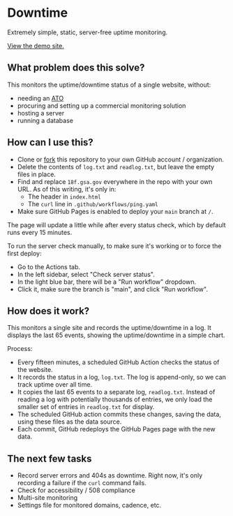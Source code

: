 # Downtime
Extremely simple, static, server-free uptime monitoring.

[View the demo site.](https://18f.github.io/downtime/)

## What problem does this solve?

This monitors the uptime/downtime status of a single website, without:

- needing an [ATO](https://digital.gov/resources/an-introduction-to-ato/)
- procuring and setting up a commercial monitoring solution
- hosting a server
- running a database


## How can I use this?

- Clone or [fork](https://github.com/18F/downtime/fork) this repository to your own GitHub account / organization.
- Delete the contents of `log.txt` and `readlog.txt`, but leave the empty files in place.
- Find and replace `18f.gsa.gov` everywhere in the repo with your own URL. As of this writing, it's only in:
  - The header in `index.html`
  - The `curl` line in `.github/workflows/ping.yaml`
- Make sure GitHub Pages is enabled to deploy your `main` branch at `/`.

The page will update a little while after every status check, which by default runs every 15 minutes.

To run the server check manually, to make sure it's working or to force the first deploy:

- Go to the Actions tab.
- In the left sidebar, select "Check server status".
- In the light blue bar, there will be a "Run workflow" dropdown.
- Click it, make sure the branch is "main", and click "Run workflow".


## How does it work?

This monitors a single site and records the uptime/downtime in a log. It displays the last 65 events, showing the uptime/downtime in a simple chart.

Process:

- Every fifteen minutes, a scheduled GitHub Action checks the status of the website.
- It records the status in a log, `log.txt`. The log is append-only, so we can track uptime over all time.
- It copies the last 65 events to a separate log, `readlog.txt`. Instead of reading a log with potentially thousands of entries, we only load the smaller set of entries in `readlog.txt` for display.
- The scheduled GitHub action commits these changes, saving the data, using these files as the data source.
- Each commit, GitHub redeploys the GitHub Pages page with the new data.


## The next few tasks

- Record server errors and 404s as downtime. Right now, it's only recording a failure if the `curl` command fails.
- Check for accessibility / 508 compliance
- Multi-site monitoring
- Settings file for monitored domains, cadence, etc.

